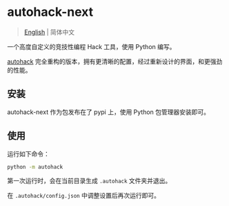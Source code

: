 # autohack-next

> [English](../README.md) | 简体中文

一个高度自定义的竞技性编程 Hack 工具，使用 Python 编写。

[autohack](https://github.com/gi-b716/autohack) 完全重构的版本，拥有更清晰的配置，经过重新设计的界面，和更强劲的性能。

## 安装

autohack-next 作为包发布在了 pypi 上，使用 Python 包管理器安装即可。

## 使用

运行如下命令：

```bash
python -m autohack
```

第一次运行时，会在当前目录生成 `.autohack` 文件夹并退出。

在 `.autohack/config.json` 中调整设置后再次运行即可。
